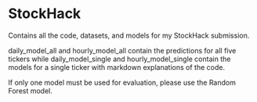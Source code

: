 # StockHack
Contains all the code, datasets, and models for my StockHack submission.

daily_model_all and hourly_model_all contain the predictions for all five tickers while daily_model_single and hourly_model_single contain the models for a single ticker with markdown explanations of the code.

If only one model must be used for evaluation, please use the Random Forest model.
